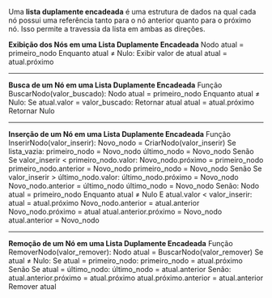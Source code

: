 Uma **lista duplamente encadeada** é uma estrutura de dados na qual cada nó possui uma referência tanto para o nó anterior quanto para o próximo nó. Isso permite a travessia da lista em ambas as direções. 

**Exibição dos Nós em uma Lista Duplamente Encadeada**
Nodo atual = primeiro_nodo
Enquanto atual ≠ Nulo:
    Exibir valor de atual
    atual = atual.próximo

-------------

**Busca de um Nó em uma Lista Duplamente Encadeada**
Função BuscarNodo(valor_buscado):
    Nodo atual = primeiro_nodo
    Enquanto atual ≠ Nulo:
        Se atual.valor = valor_buscado:
            Retornar atual
        atual = atual.próximo
    Retornar Nulo

--------------

**Inserção de um Nó em uma Lista Duplamente Encadeada**
Função InserirNodo(valor_inserir):
    Novo_nodo = CriarNodo(valor_inserir)
    Se lista_vazia:
        primeiro_nodo = Novo_nodo
        último_nodo = Novo_nodo
    Senão Se valor_inserir < primeiro_nodo.valor:
        Novo_nodo.próximo = primeiro_nodo
        primeiro_nodo.anterior = Novo_nodo
        primeiro_nodo = Novo_nodo
    Senão Se valor_inserir > último_nodo.valor:
        último_nodo.próximo = Novo_nodo
        Novo_nodo.anterior = último_nodo
        último_nodo = Novo_nodo
    Senão:
        Nodo atual = primeiro_nodo
        Enquanto atual ≠ Nulo E atual.valor < valor_inserir:
            atual = atual.próximo
        Novo_nodo.anterior = atual.anterior
        Novo_nodo.próximo = atual
        atual.anterior.próximo = Novo_nodo
        atual.anterior = Novo_nodo

---------------

**Remoção de um Nó em uma Lista Duplamente Encadeada**
Função RemoverNodo(valor_remover):
    Nodo atual = BuscarNodo(valor_remover)
    Se atual ≠ Nulo:
        Se atual = primeiro_nodo:
            primeiro_nodo = atual.próximo
        Senão Se atual = último_nodo:
            último_nodo = atual.anterior
        Senão:
            atual.anterior.próximo = atual.próximo
            atual.próximo.anterior = atual.anterior
        Remover atual








